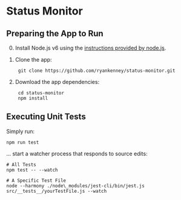 Status Monitor
==============

Preparing the App to Run
----------------

0. Install Node.js v6 using the [instructions provided by node.js](https://nodejs.org/en/download/package-manager/).

0. Clone the app:

		git clone https://github.com/ryankenney/status-monitor.git

0. Download the app dependencies:

		cd status-monitor
		npm install

Executing Unit Tests
--------------------

Simply run:

	npm run test

... start a watcher process that responds to source edits:

	# All Tests
	npm test -- --watch

	# A Specific Test File
	node --harmony ./node\_modules/jest-cli/bin/jest.js src/__tests__/yourTestFile.js --watch

